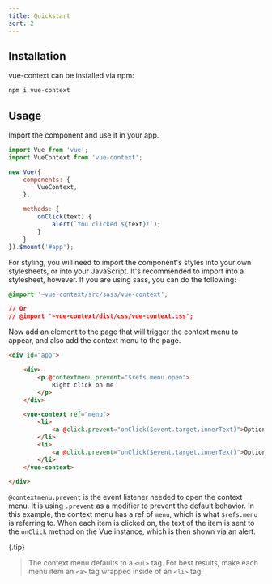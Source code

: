 ```yaml
---
title: Quickstart
sort: 2
---
```


## Installation

vue-context can be installed via npm:

```bash
npm i vue-context
```

## Usage

Import the component and use it in your app.

```js
import Vue from 'vue';
import VueContext from 'vue-context';

new Vue({
    components: {
        VueContext,
    },

    methods: {
        onClick(text) {
            alert(`You clicked ${text}!`);
        }
    }
}).$mount('#app');
```

For styling, you will need to import the component's styles into your own stylesheets, or into your JavaScript.
It's recommended to import into a stylesheet, however. If you are using sass, you can do the following:

```css
@import '~vue-context/src/sass/vue-context';

// Or
// @import '~vue-context/dist/css/vue-context.css';
```

Now add an element to the page that will trigger the context menu to appear, and also add the context menu to the page.

```html
<div id="app">

    <div>
        <p @contextmenu.prevent="$refs.menu.open">
            Right click on me
        </p>
    </div>

    <vue-context ref="menu">
        <li>
            <a @click.prevent="onClick($event.target.innerText)">Option 1</a>
        </li>
        <li>
            <a @click.prevent="onClick($event.target.innerText)">Option 2</a>
        </li>
    </vue-context>

</div>
```

`@contextmenu.prevent` is the event listener needed to open the context menu. It is using `.prevent` as a modifier
to prevent the default behavior. In this example, the context menu has a ref of `menu`, which is what `$refs.menu` is
referring to. When each item is clicked on, the text of the item is sent to the `onClick` method on the Vue instance,
which is then shown via an alert.

{.tip}
> The context menu defaults to a `<ul>` tag. For best results, make each menu item an `<a>` tag wrapped inside
> of an `<li>` tag.
